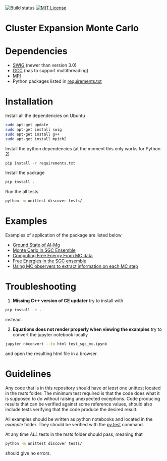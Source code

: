 ![Build status](https://travis-ci.org/davidkleiven/CEMC.svg?branch=master)
[![MIT License](https://img.shields.io/github/license/mashape/apistatus.svg?maxAge=2592000)](LICENSE)
# Cluster Expansion Monte Carlo

# Dependencies
* [SWIG](http://www.swig.org/) (newer than version 3.0)
* [GCC](https://gcc.gnu.org/) (has to support multithreading)
* [MPI](https://www.mpich.org/)
* Python packages listed in [requirements.txt](requirements.txt)

# Installation
Install all the dependencies on Ubuntu
```bash
sudo apt-get update
sudo apt-get install swig
sudo apt-get install g++
sudo apt-get install mpich2
```

Install the python dependencies (at the moment this only works for Python 2)
```bash
pip install -r requirements.txt
```

Install the package
```bash
pip install .
```

Run the all tests
```bash
python -m unittest discover tests/
```

# Examples
Examples of application of the package are listed below

* [Ground State of Al-Mg](examples/ex_ground_state.py)
* [Monte Carlo in SGC Ensemble](examples/ex_sgc_montecarlo.py)
* [Computing Free Energy From MC data](examples/ex_free_energy_calculations.py)
* [Free Energies in the SGC ensemble](examples/ex_free_energy_sgc.py)
* [Using MC observers to extract information on each MC step](examples/ex_using_mc_observers.py)

# Troubleshooting
1. **Missing C++ version of CE updater** try to install with
```bash
pip install -e .
```
instead.

2. **Equations does not render properly when viewing the examples**
try to convert the jupyter notebook locally
```bash
jupyter nbconvert --to html test_sgc_mc.ipynb
```
and open the resulting html file in a browser.

# Guidelines
Any code that is in this repository should have *at least* one unittest
located in the *tests* folder. The minimum test required is that the
code does what it is supposed to do without raising unexpected exceptions.
Code producing results that can be verified against some reference values,
should also include tests verifying that the code produce the desired result.

All examples should be written as python notebooks and located in the
*example* folder. They should be verified with the [py.test](https://pypi.python.org/pypi/pytest-ipynb) command.

At any time *ALL* tests in the *tests* folder should pass, meaning that
```bash
python -m unittest discover tests/
```
should give no errors.
